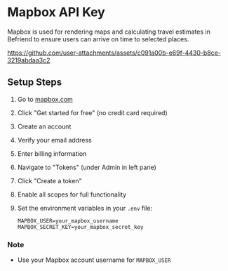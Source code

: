 # Mapbox API Key

Mapbox is used for rendering maps and calculating travel estimates in Befriend to ensure users can arrive on time to selected places.

https://github.com/user-attachments/assets/c091a00b-e69f-4430-b8ce-3219abdaa3c2

## Setup Steps

1. Go to [mapbox.com](https://mapbox.com)

2. Click "Get started for free" (no credit card required)

3. Create an account

4. Verify your email address

5. Enter billing information

6. Navigate to "Tokens" (under Admin in left pane)

7. Click "Create a token"

8. Enable all scopes for full functionality

9. Set the environment variables in your `.env` file:
   ```
   MAPBOX_USER=your_mapbox_username
   MAPBOX_SECRET_KEY=your_mapbox_secret_key
   ```

### Note

- Use your Mapbox account username for `MAPBOX_USER`